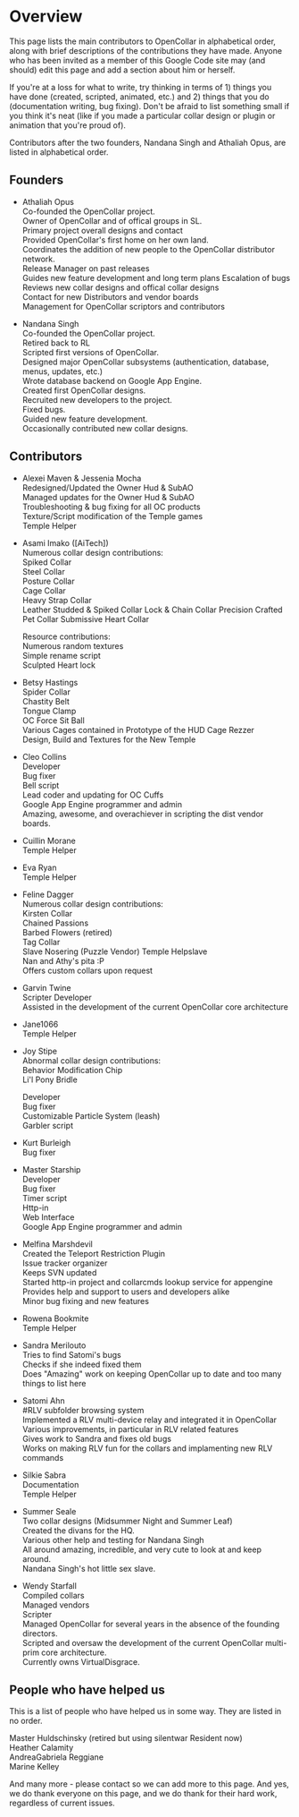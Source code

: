 # Overview

This page lists the main contributors to OpenCollar in alphabetical order, along with brief descriptions of the contributions they have made. Anyone who has been invited as a member of this Google Code site may (and should) edit this page and add a section about him or herself.

If you're at a loss for what to write, try thinking in terms of 1) things you have done (created, scripted, animated, etc.) and 2) things that you do (documentation writing, bug fixing). Don't be afraid to list something small if you think it's neat (like if you made a particular collar design or plugin or animation that you're proud of).

Contributors after the two founders, Nandana Singh and Athaliah Opus, are listed in alphabetical order.

## Founders

* Athaliah Opus  
   Co-founded the OpenCollar project.  
   Owner of OpenCollar and of offical groups in SL.  
   Primary project overall designs and contact  
   Provided OpenCollar's first home on her own land.  
   Coordinates the addition of new people to the OpenCollar distributor network.  
   Release Manager on past releases  
   Guides new feature development and long term plans Escalation of bugs  
   Reviews new collar designs and offical collar designs  
   Contact for new Distributors and vendor boards  
   Management for OpenCollar scriptors and contributors  

* Nandana Singh  
   Co-founded the OpenCollar project.  
   Retired back to RL  
   Scripted first versions of OpenCollar.  
   Designed major OpenCollar subsystems (authentication, database, menus, updates, etc.)  
   Wrote database backend on Google App Engine.  
   Created first OpenCollar designs.  
   Recruited new developers to the project.  
   Fixed bugs.  
   Guided new feature development.  
   Occasionally contributed new collar designs.  

## Contributors

* Alexei Maven & Jessenia Mocha  
   Redesigned/Updated the Owner Hud & SubAO  
   Managed updates for the Owner Hud & SubAO  
   Troubleshooting & bug fixing for all OC products  
   Texture/Script modification of the Temple games  
    Temple Helper  

* Asami Imako ([AiTech])  
   Numerous collar design contributions:  
   Spiked Collar  
   Steel Collar  
   Posture Collar  
   Cage Collar  
   Heavy Strap Collar  
   Leather Studded & Spiked Collar
   Lock & Chain Collar
   Precision Crafted Pet Collar
   Submissive Heart Collar 

   Resource contributions:  
   Numerous random textures  
   Simple rename script  
   Sculpted Heart lock 

* Betsy Hastings  
   Spider Collar  
   Chastity Belt  
   Tongue Clamp  
   OC Force Sit Ball  
   Various Cages contained in Prototype of the HUD Cage Rezzer  
   Design, Build and Textures for the New Temple   

* Cleo Collins  
   Developer  
   Bug fixer  
   Bell script  
   Lead coder and updating for OC Cuffs  
   Google App Engine programmer and admin  
   Amazing, awesome, and overachiever in scripting the dist vendor boards. 

* Cuillin Morane  
   Temple Helper  

* Eva Ryan  
   Temple Helper

* Feline Dagger  
   Numerous collar design contributions:  
   Kirsten Collar  
   Chained Passions  
   Barbed Flowers (retired)  
   Tag Collar  
   Slave Nosering (Puzzle Vendor) 
   Temple Helpslave  
   Nan and Athy's pita :P  
   Offers custom collars upon request   

* Garvin Twine  
   Scripter
   Developer  
   Assisted in the development of the current OpenCollar core architecture  

* Jane1066  
   Temple Helper  

* Joy Stipe  
    Abnormal collar design contributions:  
    Behavior Modification Chip  
    Li'l Pony Bridle  
 
    Developer  
    Bug fixer  
    Customizable Particle System (leash)  
    Garbler script 

* Kurt Burleigh    
   Bug fixer  

* Master Starship  
   Developer  
   Bug fixer  
   Timer script  
   Http-in  
   Web Interface  
   Google App Engine programmer and admin  

* Melfina Marshdevil  
    Created the Teleport Restriction Plugin  
    Issue tracker organizer  
    Keeps SVN updated  
    Started http-in project and collarcmds lookup service for appengine  
    Provides help and support to users and developers alike  
    Minor bug fixing and new features  

* Rowena Bookmite  
   Temple Helper  

* Sandra Merilouto  
   Tries to find Satomi's bugs  
   Checks if she indeed fixed them  
   Does "Amazing" work on keeping OpenCollar up to date and too many things to list here

* Satomi Ahn  
   #RLV subfolder browsing system  
   Implemented a RLV multi-device relay and integrated it in OpenCollar  
   Various improvements, in particular in RLV related features  
   Gives work to Sandra and fixes old bugs  
   Works on making RLV fun for the collars and implamenting new RLV commands 

* Silkie Sabra  
   Documentation  
   Temple Helper  

* Summer Seale  
    Two collar designs (Midsummer Night and Summer Leaf)  
    Created the divans for the HQ.  
    Various other help and testing for Nandana Singh  
    All around amazing, incredible, and very cute to look at and keep around.  
    Nandana Singh's hot little sex slave.  

* Wendy Starfall  
   Compiled collars  
   Managed vendors  
   Scripter  
   Managed OpenCollar for several years in the absence of the founding directors.   
   Scripted and oversaw the development of the current OpenCollar multi-prim core architecture.  
   Currently owns VirtualDisgrace.   

## People who have helped us

This is a list of people who have helped us in some way. They are listed in no order.

   Master Huldschinsky (retired but using silentwar Resident now)  
   Heather Calamity  
   AndreaGabriela Reggiane  
   Marine Kelley  

And many more  - please contact so we can add more to this page.  And yes, we do thank everyone on this page, and we do thank for their hard work, regardless of current issues. 

 
